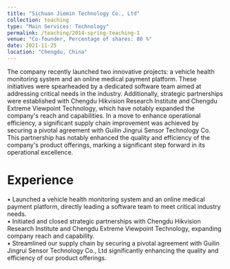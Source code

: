 ```yaml
---
title: "Sichuan Jiemin Technology Co., Ltd"
collection: teaching
type: "Main Services: Technology"
permalink: /teaching/2014-spring-teaching-1
venue: "Co-founder, Percentage of shares: 80 %"
date: 2021-11-25
location: "Chengdu, China"
---
```


The company recently launched two innovative projects: a vehicle health monitoring system and an online medical payment platform. These initiatives were spearheaded by a dedicated software team aimed at addressing critical needs in the industry. Additionally, strategic partnerships were established with Chengdu Hikvision Research Institute and Chengdu Extreme Viewpoint Technology, which have notably expanded the company's reach and capabilities. In a move to enhance operational efficiency, a significant supply chain improvement was achieved by securing a pivotal agreement with Guilin Jingrui Sensor Technology Co. This partnership has notably enhanced the quality and efficiency of the company's product offerings, marking a significant step forward in its operational excellence.

Experience
======
• Launched a vehicle health monitoring system and an online medical payment platform, directly leading a software team to meet critical industry needs.<br>
• Initiated and closed strategic partnerships with Chengdu Hikvision Research Institute and Chengdu Extreme Viewpoint Technology, expanding company reach and capability.<br>
• Streamlined our supply chain by securing a pivotal agreement with Guilin Jingrui Sensor Technology Co., Ltd significantly enhancing the quality and efficiency of our product offerings.<br>
